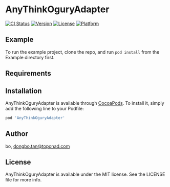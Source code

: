 # AnyThinkOguryAdapter

[![CI Status](https://img.shields.io/travis/bo/AnyThinkOguryAdapter.svg?style=flat)](https://travis-ci.org/bo/AnyThinkOguryAdapter)
[![Version](https://img.shields.io/cocoapods/v/AnyThinkOguryAdapter.svg?style=flat)](https://cocoapods.org/pods/AnyThinkOguryAdapter)
[![License](https://img.shields.io/cocoapods/l/AnyThinkOguryAdapter.svg?style=flat)](https://cocoapods.org/pods/AnyThinkOguryAdapter)
[![Platform](https://img.shields.io/cocoapods/p/AnyThinkOguryAdapter.svg?style=flat)](https://cocoapods.org/pods/AnyThinkOguryAdapter)

## Example

To run the example project, clone the repo, and run `pod install` from the Example directory first.

## Requirements

## Installation

AnyThinkOguryAdapter is available through [CocoaPods](https://cocoapods.org). To install
it, simply add the following line to your Podfile:

```ruby
pod 'AnyThinkOguryAdapter'
```

## Author

bo, dongbo.tan@toponad.com

## License

AnyThinkOguryAdapter is available under the MIT license. See the LICENSE file for more info.
